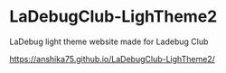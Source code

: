 # LaDebugClub-LighTheme2
LaDebug light theme website made for Ladebug Club

https://anshika75.github.io/LaDebugClub-LighTheme2/
